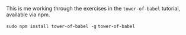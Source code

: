 This is me working through the exercises in the ```tower-of-babel``` tutorial, available via npm.

```sudo npm install tower-of-babel -g```
```tower-of-babel```